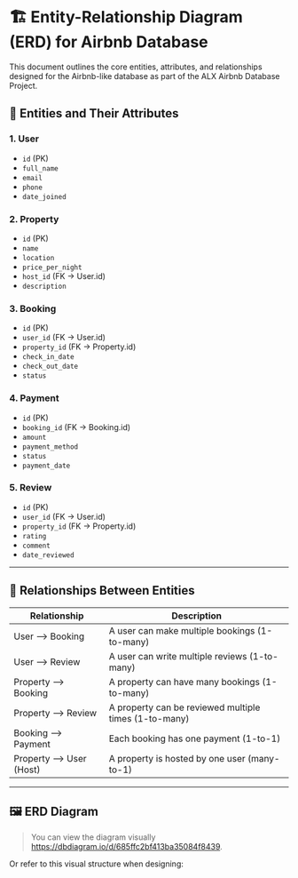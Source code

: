 # 🏗️ Entity-Relationship Diagram (ERD) for Airbnb Database

This document outlines the core entities, attributes, and relationships designed for the Airbnb-like database as part of the ALX Airbnb Database Project.

## 🧩 Entities and Their Attributes

### 1. User
- `id` (PK)
- `full_name`
- `email`
- `phone`
- `date_joined`

### 2. Property
- `id` (PK)
- `name`
- `location`
- `price_per_night`
- `host_id` (FK → User.id)
- `description`

### 3. Booking
- `id` (PK)
- `user_id` (FK → User.id)
- `property_id` (FK → Property.id)
- `check_in_date`
- `check_out_date`
- `status`

### 4. Payment
- `id` (PK)
- `booking_id` (FK → Booking.id)
- `amount`
- `payment_method`
- `status`
- `payment_date`

### 5. Review
- `id` (PK)
- `user_id` (FK → User.id)
- `property_id` (FK → Property.id)
- `rating`
- `comment`
- `date_reviewed`

---

## 🔗 Relationships Between Entities

| Relationship | Description |
|--------------|-------------|
| User ⟶ Booking | A user can make multiple bookings (1-to-many) |
| User ⟶ Review | A user can write multiple reviews (1-to-many) |
| Property ⟶ Booking | A property can have many bookings (1-to-many) |
| Property ⟶ Review | A property can be reviewed multiple times (1-to-many) |
| Booking ⟶ Payment | Each booking has one payment (1-to-1) |
| Property ⟶ User (Host) | A property is hosted by one user (many-to-1) |

---

## 🖼️ ERD Diagram

> You can view the diagram visually https://dbdiagram.io/d/685ffc2bf413ba35084f8439.

Or refer to this visual structure when designing:



